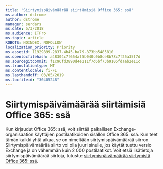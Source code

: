 ```yaml
---
title: 'Siirtymispäivämäärää siirtämisiä Office 365: ssä'
ms.author: dstrome
author: dstrome
manager: serdars
ms.date: 5/3/2018
ms.audience: ITPro
ms.topic: article
ROBOTS: NOINDEX, NOFOLLOW
localization_priority: Priority
ms.assetid: 11929899-2837-4b45-ba79-873bb5485810
ms.openlocfilehash: a48304c7f654af5b040c0b8ce8b78c7f25a35f7d
ms.sourcegitcommit: f1c96fd3890d4e211f7d6bf73b9105fdaab2e11c
ms.translationtype: MT
ms.contentlocale: fi-FI
ms.lasthandoff: 03/05/2019
ms.locfileid: "30405248"
---
```

# <a name="cutover-migrations-to-office-365"></a>Siirtymispäivämäärää siirtämisiä Office 365: ssä

Kun kirjaudut Office 365: ssä, voit siirtää paikallisen Exchange-organisaation käyttäjien postilaatikoiden sisällön Office 365: ssä. Kun teet tämän kaikki yhtä aikaa, se on nimeltään siirtymispäivämäärää siirron. Siirtymispäivämäärää siirto voi olla juuri sinulle, jos käytät tuettu versio Exchange ja on vähemmän kuin 2 000 postilaatikot. Voit etsiä lisätietoja siirtymispäivämäärää siirtoja, tutustu: [siirtymispäivämäärää siirtymistä Office 365: ssä](https://support.office.com/article/9496e93c-1e59-41a8-9bb3-6e8df0cd81b4.aspx).
  


